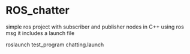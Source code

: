 # ROS_chatter
simple ros project with subscriber and publisher nodes in C++ using ros msg
it includes a launch file

roslaunch test_program chatting.launch
